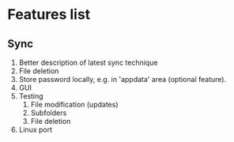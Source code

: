 # Features list #

## Sync ##

1. Better description of latest sync technique
2. File deletion
3. Store password locally, e.g. in 'appdata' area (optional feature).
4. GUI
5. Testing
	1. File modification (updates)
	2. Subfolders
	3. File deletion
6. Linux port
